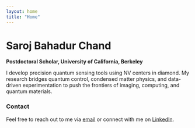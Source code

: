 ```yaml
---
layout: home
title: "Home"
---
```


# Saroj Bahadur Chand

**Postdoctoral Scholar, University of California, Berkeley**

I develop precision quantum sensing tools using NV centers in diamond. My research bridges quantum control, condensed matter physics, and data-driven experimentation to push the frontiers of imaging, computing, and quantum materials.


### Contact

Feel free to reach out to me via [email](mailto:schand@berkeley.edu) or connect with me on [LinkedIn](https://www.linkedin.com/in/saroj-chand).
